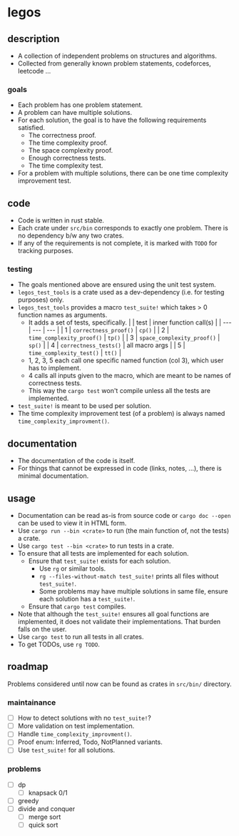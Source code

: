 # legos

## description
- A collection of independent problems on structures and algorithms.
- Collected from generally known problem statements, codeforces, leetcode ...

### goals
- Each problem has one problem statement.
- A problem can have multiple solutions.
- For each solution, the goal is to have the following requirements satisfied.
    - The correctness proof.
    - The time complexity proof.
    - The space complexity proof.
    - Enough correctness tests.
    - The time complexity test.
- For a problem with multiple solutions, there can be one time complexity improvement test.

## code
- Code is written in rust stable.
- Each crate under `src/bin` corresponds to exactly one problem. There is no dependency b/w any two crates.
- If any of the requirements is not complete, it is marked with `TODO` for tracking purposes.

### testing
- The goals mentioned above are ensured using the unit test system.
- `legos_test_tools` is a crate used as a dev-dependency (i.e. for testing purposes) only.
- `legos_test_tools` provides a macro `test_suite!` which takes > 0 function names as arguments.
    - It adds a set of tests, specifically.
        | | test | inner function call(s) |
        | --- | --- | --- |
        | 1 | `correctness_proof()` | `cp()` |
        | 2 | `time_complexity_proof()` | `tp()` |
        | 3 | `space_complexity_proof()` | `sp()` |
        | 4 | `correctness_tests()` | all macro args |
        | 5 | `time_complexity_test()` | `tt()` |
    - 1, 2, 3, 5 each call one specific named function (col 3), which user has to implement.
    - 4 calls all inputs given to the macro, which are meant to be names of correctness tests.
    - This way the `cargo test` won't compile unless all the tests are implemented.
- `test_suite!` is meant to be used per solution.
- The time complexity improvement test (of a problem) is always named `time_complexity_improvment()`.

## documentation
- The documentation of the code is itself.
- For things that cannot be expressed in code (links, notes, ...), there is minimal documentation.

## usage
- Documentation can be read as-is from source code or `cargo doc --open` can be used to view it in HTML form.
- Use `cargo run --bin <crate>` to run (the main function of, not the tests) a crate.
- Use `cargo test --bin <crate>` to run tests in a crate.
- To ensure that all tests are implemented for each solution.
    - Ensure that `test_suite!` exists for each solution.
        - Use `rg` or similar tools.
        - `rg --files-without-match test_suite!` prints all files without `test_suite!`.
        - Some problems may have multiple solutions in same file, ensure each solution has a `test_suite!`.
    - Ensure that `cargo test` compiles.
- Note that although the `test_suite!` ensures all goal functions are implemented, it does not validate their implementations. That burden falls on the user.
- Use `cargo test` to run all tests in all crates.
- To get TODOs, use `rg TODO`.

## roadmap
Problems considered until now can be found as crates in `src/bin/` directory.

### maintainance
- [ ] How to detect solutions with no `test_suite!`?
- [ ] More validation on test implementation.
- [ ] Handle `time_complexity_improvment()`.
- [ ] Proof enum: Inferred, Todo, NotPlanned variants.
- [ ] Use `test_suite!` for all solutions.

### problems
- [ ] dp
    - [ ] knapsack 0/1
- [ ] greedy
- [ ] divide and conquer
    - [ ] merge sort
    - [ ] quick sort
